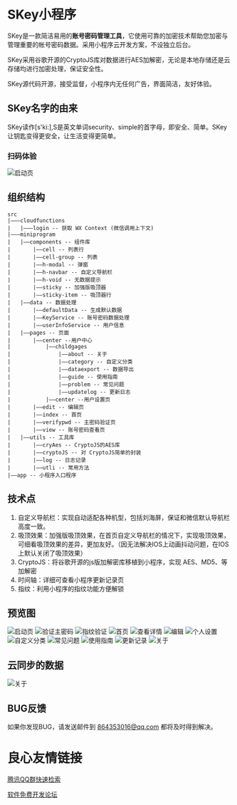 # SKey小程序

SKey是一款简洁易用的**账号密码管理工具**，它使用可靠的加密技术帮助您加密与管理重要的帐号密码数据。采用小程序云开发方案，不设独立后台。

SKey采用谷歌开源的CryptoJS库对数据进行AES加解密，无论是本地存储还是云存储均进行加密处理，保证安全性。

SKey源代码开源，接受监督，小程序内无任何广告，界面简洁，友好体验。

## SKey名字的由来

SKey读作[s'ki:],S是英文单词security、simple的首字母，即安全、简单。SKey让钥匙变得更安全，让生活变得更简单。

### **扫码体验**

![启动页](doc/gh_344.jpg)

## 组织结构
~~~
src
|———cloudfunctions
|   |———login -- 获取 WX Context (微信调用上下文)
|———miniprogram
|   |——components -- 组件库
|       |——cell -- 列表行
|       |——cell-group -- 列表
|       |——h-modal -- 弹窗
|       |——h-navbar -- 自定义导航栏
|       |——h-void -- 无数据提示
|       |——sticky -- 加强版吸顶器
|       |——sticky-item -- 吸顶器行
|   |——data -- 数据处理
|       |——defaultData -- 生成默认数据
|       |——KeyService -- 账号密码数据处理
|       |——userInfoService -- 用户信息
|   |——pages -- 页面
|       |——center --用户中心
|           |——childgages
|               |——about -- 关于
|               |——category -- 自定义分类
|               |——dataexport -- 数据导出
|               |——guide -- 使用指南
|               |——problem -- 常见问题
|               |——updatelog -- 更新日志
|           |——center --用户设置页
|       |——edit -- 编辑页
|       |——index -- 首页
|       |——verifypwd -- 主密码验证页
|       |——view -- 账号密码查看页
|   |——utils -- 工具库
|       |——cryAes -- CryptoJS的AES库
|       |——cryptoJS -- 对 CryptoJS简单的封装
|       |——log -- 日志记录
|       |——utli -- 常用方法
|——app -- 小程序入口程序
~~~

## 技术点

1. 自定义导航栏：实现自动适配各种机型，包括刘海屏，保证和微信默认导航栏高度一致。
2. 吸顶效果：加强版吸顶效果，在首页自定义导航栏的情况下，实现吸顶效果，可细看吸顶效果的差异，更加友好。（因无法解决IOS上动画抖动问题，在IOS上默认关闭了吸顶效果）
3. CryptoJS：将谷歌开源的js版加解密库移植到小程序，实现 AES、MD5、等加解密
4. 时间轴：详细可查看小程序更新记录页
5. 指纹：利用小程序的指纹功能方便解锁

## 预览图

![启动页](doc/1.jpg)
![验证主密码](doc/2.jpg)
![指纹验证](doc/3.jpg)
![首页](doc/4.jpg)
![查看详情](doc/5.jpg)
![编辑](doc/6.jpg)
![个人设置](doc/7.jpg)
![自定义分类](doc/8.jpg)
![常见问题](doc/9.jpg)
![使用指南](doc/10.jpg)
![更新记录](doc/11.jpg)
![关于](doc/12.jpg)

## 云同步的数据

![关于](doc/ht.png)

## BUG反馈

如果你发现BUG，请发送邮件到 864353016@qq.com 都将及时得到解决。

 # 良心友情链接

[腾讯QQ群快速检索](http://u.720life.cn/s/8cf73f7c)

[软件免费开发论坛](http://u.720life.cn/s/bbb01dc0)